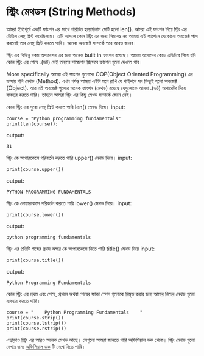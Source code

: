 # স্ট্রিং মেথডস (String Methods)

আমরা ইতিপূর্বে একটি ফাংশন এর সাথে পরিচিত হয়েছিলাম সেটি হলো len(). আমরা এই ফাংশন দিয়ে স্ট্রিং এর টোটাল লেন্থ প্রিন্ট করেছিলাম। এটি আসলে কোন স্ট্রিং এর জন্য সিমাবদ্ধ নয় আমরা এই ফাংশনে যেকোনো অবজেক্ট পাস করলেই তার লেন্থ প্রিন্ট করতে পারি। আমরা অবজেক্ট সম্পর্কে পরে আরও জানব। 

স্ট্রিং এর বিভিন্ন রকম অপারেশন এর জন্য অনেক built in ফাংশন রয়েছে। আমরা আমাদের কোড এডিটরে গিয়ে যদি কোন স্ট্রিং এর শেষে .(ডট) দেই তাহলে সাজেশন হিসেবে ফাংশন গুলো দেখতে পাব। 

More specifically আমরা এই ফাংশন গুলোকে OOP(Object Oriented Programming) এর ভাষায় বলি মেথড (Method). এখন পর্যন্ত আমরা এইটা মনে রাখি যে পাইথনে সব কিছুই হলো অবজেক্ট (Object). আর এই অবজেক্ট গুলোর অনেক ফাংশন (মেথড) রয়েছে যেগুলোকে আমরা .(ডট) অপারেটর দিয়ে ব্যবহার করতে পারি। তাহলে আমরা স্ট্রিং এর কিছু মেথড সম্পর্কে জেনে নেই। 

কোন স্ট্রিং এর পুরো লেন্থ প্রিন্ট করতে পারি len() মেথড দিয়ে। 
input:
```
course = "Python programming fundamentals"
print(len(course));
```
output:
```
31
```

স্ট্রিং কে আপারকেসে পরিবর্তন করতে পারি upper() মেথড দিয়ে। 
input:
```
print(course.upper())
```
output:
```
PYTHON PROGRAMMING FUNDAMENTALS
```
স্ট্রিং কে লোয়ারকেসে পরিবর্তন করতে পারি lower() মেথড দিয়ে। 
input:
```
print(course.lower())
```
output:
```
python programming fundamentals
```
স্ট্রিং এর প্রতিটি শব্দের প্রথম অক্ষর কে আপারকেসে নিতে পারি title() মেথড দিয়ে
input:
```
print(course.title())
```
output:
```
Python Programming Fundamentals
```

কোন স্ট্রিং এর প্রথম এবং শেষে, প্রথমে অথবা শেষের ফাকা স্পেস গুলোকে রিমুভ করার জন্য আমার নিচের মেথড গুলো ব্যবহার করতে পারি। 
```
course = "    Python Programming Fundamentals    "
print(course.strip())
print(course.lstrip())
print(course.rstrip())
```

এছাড়াও স্ট্রিং এর আরও অনেক মেথড আছে। সেগুলো আমরা জানতে পারি অফিসিয়াল ডক থেকে। স্ট্রিং মেথড গুলো দেখার জন্য [অফিসিয়াল ডক](https://docs.python.org/3/library/stdtypes.html#string-methods) টি দেখে নিতে পারি। 